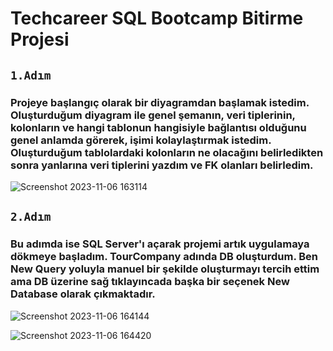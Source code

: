 # Techcareer SQL Bootcamp Bitirme Projesi

## `1.Adım`
### Projeye başlangıç olarak bir diyagramdan başlamak istedim. Oluşturduğum diyagram ile genel şemanın, veri tiplerinin, kolonların ve hangi tablonun hangisiyle bağlantısı olduğunu genel anlamda görerek, işimi kolaylaştırmak istedim. Oluşturduğum tablolardaki kolonların ne olacağını belirledikten sonra yanlarına veri tiplerini yazdım ve FK olanları belirledim.
![Screenshot 2023-11-06 163114](https://github.com/furkanertekinn/tour_company_sql/assets/96014529/c9bb33f1-7dff-438b-9916-ca1c6820d701)

## `2.Adım`
### Bu adımda ise SQL Server'ı açarak projemi artık uygulamaya dökmeye başladım. TourCompany adında DB oluşturdum. Ben New Query yoluyla manuel bir şekilde oluşturmayı tercih ettim ama DB üzerine sağ tıklayıncada başka bir seçenek New Database olarak çıkmaktadır.
![Screenshot 2023-11-06 164144](https://github.com/furkanertekinn/tour_company_sql/assets/96014529/af320494-b21d-4aac-99fa-42291e59a02b)

![Screenshot 2023-11-06 164420](https://github.com/furkanertekinn/tour_company_sql/assets/96014529/d44c0844-5a4c-4b44-8f33-221746fda4fc)
